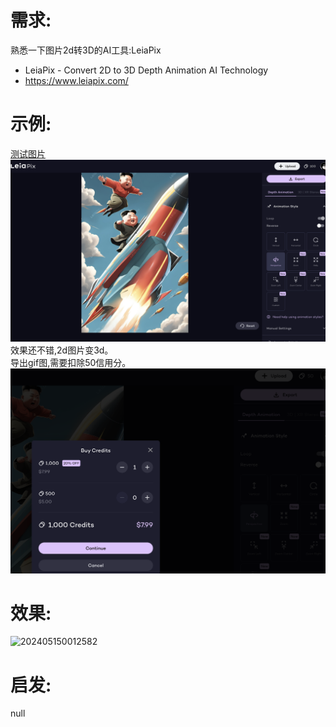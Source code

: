 # 需求:

熟悉一下图片2d转3D的AI工具:LeiaPix        
- LeiaPix - Convert 2D to 3D Depth Animation AI Technology
- https://www.leiapix.com/

# 示例:

[测试图片](https://imagine.bc8.ai/gallery/o/dda6871a-01a2-4b96-9ea0-56762d082f7e)
![20240514043823](https://raw.githubusercontent.com/jerrychan807/imggg/master/image/20240514043823.png)
效果还不错,2d图片变3d。    
导出gif图,需要扣除50信用分。
![20240515001258](https://raw.githubusercontent.com/jerrychan807/imggg/master/image/20240515001258.png)     

# 效果:

![202405150012582](https://github.com/jerrychan807/awesome-ai-tools-practices/blob/main/static/6c03ef90-3511-4f2e-b22d-69158a64d0f3_animation.gif?raw=true)

# 启发:

null